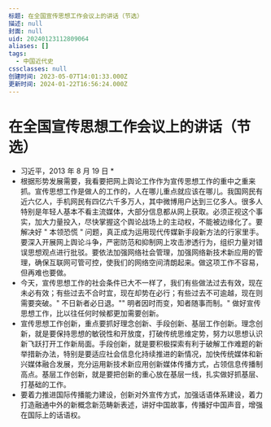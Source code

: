 ```yaml
---
标题: 在全国宣传思想工作会议上的讲话（节选）
描述: null
封面: null
uid: 20240123112809064
aliases: []
tags:
  - 中国近代史
cssclasses: null
创建时间: 2023-05-07T14:01:33.000Z
更新时间: 2024-01-22T16:56:24.000Z
---
```


# 在全国宣传思想工作会议上的讲话（节选）

- 习近平，2013 年 8 月 19 日 *
- 根据形势发展需要，我看要把网上舆论工作作为宣传思想工作的重中之重来抓。宣传思想工作是做人的工作的，人在哪儿重点就应该在哪儿。我国网民有近六亿人，手机网民有四亿六千多万人，其中微博用户达到三亿多人。很多人特别是年轻人基本不看主流媒体，大部分信息都从网上获取。必须正视这个事实，加大力量投入，尽快掌握这个舆论战场上的主动权，不能被边缘化了。要解决好 " 本领恐慌 " 问题，真正成为运用现代传媒新手段新方法的行家里手。要深入开展网上舆论斗争，严密防范和抑制网上攻击渗透行为，组织力量对错误思想观点进行批驳。要依法加强网络社会管理，加强网络新技术新应用的管理，确保互联网可管可控，使我们的网络空间清朗起来。做这项工作不容易，但再难也要做。
- 今天，宣传思想工作的社会条件已大不一样了，我们有些做法过去有效，现在未必有效；有些过去不合时宜，现在却势在必行；有些过去不可逾越，现在则需要突破。" 不日新者必日退。"" 明者因时而变，知者随事而制。" 做好宣传思想工作，比以往任何时候都更加需要创新。
- 宣传思想工作创新，重点要抓好理念创新、手段创新、基层工作创新。理念创新，就是要保持思想的敏锐性和开放度，打破传统思维定势，努力以思想认识新飞跃打开工作新局面。手段创新，就是要积极探索有利于破解工作难题的新举措新办法，特别是要适应社会信息化持续推进的新情况，加快传统媒体和新兴媒体融合发展，充分运用新技术新应用创新媒体传播方式，占领信息传播制高点。基层工作创新，就是要把创新的重心放在基层一线，扎实做好抓基层、打基础的工作。
- 要着力推进国际传播能力建设，创新对外宣传方式，加强话语体系建设，着力打造融通中外的新概念新范畴新表述，讲好中国故事，传播好中国声音，增强在国际上的话语权。
